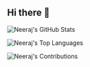 ## Hi there 👋

![Neeraj's GitHub Stats](https://github-readme-stats.vercel.app/api?username=NeerajMehta15&show_icons=true&theme=dracula&count_private=true&hide_border=true)

![Neeraj's Top Languages](https://github-readme-stats.vercel.app/api/top-langs/?username=NeerajMehta15&layout=compact&theme=dracula&hide_border=true)

![Neeraj's Contributions](https://github-readme-activity-graph.vercel.app/graph?username=NeerajMehta15&theme=dracula)
